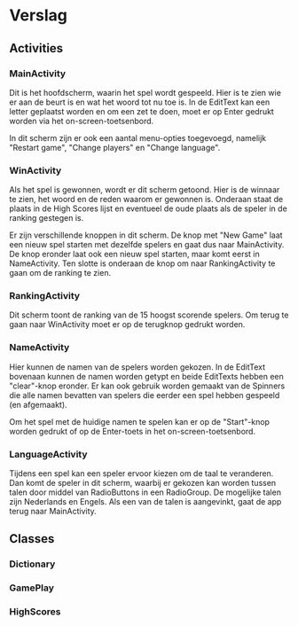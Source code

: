 # Verslag

## Activities

### MainActivity

Dit is het hoofdscherm, waarin het spel wordt gespeeld. Hier is te zien wie er aan de beurt is en wat het woord tot nu toe is. In de EditText kan een letter geplaatst worden en om een zet te doen, moet er op Enter gedrukt worden via het on-screen-toetsenbord.

In dit scherm zijn er ook een aantal menu-opties toegevoegd, namelijk "Restart game", "Change players" en "Change language".

### WinActivity

Als het spel is gewonnen, wordt er dit scherm getoond. Hier is de winnaar te zien, het woord en de reden waarom er gewonnen is. Onderaan staat de plaats in de High Scores lijst en eventueel de oude plaats als de speler in de ranking gestegen is. 

Er zijn verschillende knoppen in dit scherm. De knop met "New Game" laat een nieuw spel starten met dezelfde spelers en gaat dus naar MainActivity. De knop eronder laat ook een nieuw spel starten, maar komt eerst in NameActivity. Ten slotte is onderaan de knop om naar RankingActivity te gaan om de ranking te zien.

### RankingActivity

Dit scherm toont de ranking van de 15 hoogst scorende spelers. Om terug te gaan naar WinActivity moet er op de terugknop gedrukt worden.

### NameActivity

Hier kunnen de namen van de spelers worden gekozen. In de EditText bovenaan kunnen de namen worden getypt en beide EditTexts hebben een "clear"-knop eronder. Er kan ook gebruik worden gemaakt van de Spinners die alle namen bevatten van spelers die eerder een spel hebben gespeeld (en afgemaakt).

Om het spel met de huidige namen te spelen kan er op de "Start"-knop worden gedrukt of op de Enter-toets in het on-screen-toetsenbord.

### LanguageActivity

Tijdens een spel kan een speler ervoor kiezen om de taal te veranderen. Dan komt de speler in dit scherm, waarbij er gekozen kan worden tussen talen door middel van RadioButtons in een RadioGroup. De mogelijke talen zijn Nederlands en Engels. Als een van de talen is aangevinkt, gaat de app terug naar MainActivity.

## Classes

### Dictionary

### GamePlay

### HighScores


